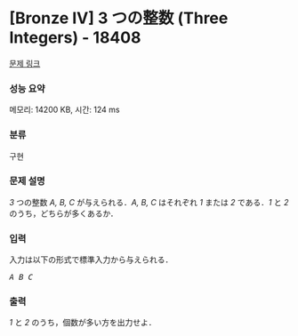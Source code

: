 # [Bronze IV] 3 つの整数 (Three Integers) - 18408 

[문제 링크](https://www.acmicpc.net/problem/18408) 

### 성능 요약

메모리: 14200 KB, 시간: 124 ms

### 분류

구현

### 문제 설명

<p><var>3</var> つの整数 <var>A, B, C</var> が与えられる．<var>A, B, C</var> はそれぞれ <var>1</var> または <var>2</var> である．<var>1</var> と <var>2</var> のうち，どちらが多くあるか．</p>

### 입력 

 <p>入力は以下の形式で標準入力から与えられる．</p>

<pre><var>A</var> <var>B</var> <var>C</var></pre>

### 출력 

 <p><var>1</var> と <var>2</var> のうち，個数が多い方を出力せよ．</p>

